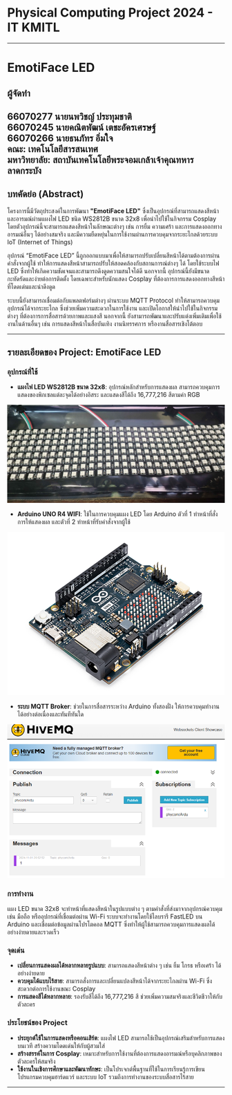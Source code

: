 # Physical Computing Project 2024 - IT KMITL
---
# EmotiFace LED

## ผู้จัดทำ  
66070277 นายนพวิชญ์ ประทุมชาติ  
66070245 นายคณิตพัฒน์ เตชะอัครเศรษฐ์  
66070266 นายธนภัทร อิ่มใจ  
**คณะ**: เทคโนโลยีสารสนเทศ  
**มหาวิทยาลัย**: สถาบันเทคโนโลยีพระจอมเกล้าเจ้าคุณทหารลาดกระบัง  
---
## บทคัดย่อ (Abstract)

โครงการนี้มีวัตถุประสงค์ในการพัฒนา **"EmotiFace LED"** ซึ่งเป็นอุปกรณ์ที่สามารถแสดงสีหน้าและอารมณ์ผ่านแผงไฟ LED ชนิด WS2812B ขนาด 32x8 เพื่อนำไปใช้ในกิจกรรม Cosplay โดยตัวอุปกรณ์นี้จะสามารถแสดงสีหน้าในลักษณะต่างๆ เช่น การยิ้ม ความเศร้า และการแสดงออกทางอารมณ์อื่นๆ ได้อย่างสมจริง และมีความยืดหยุ่นในการใช้งานผ่านการควบคุมจากระยะไกลด้วยระบบ IoT (Internet of Things)

อุปกรณ์ “EmotiFace LED” นี้ถูกออกแบบมาเพื่อให้สามารถปรับเปลี่ยนสีหน้าได้ตามต้องการผ่านคำสั่งจากผู้ใช้ ทำให้การแสดงสีหน้าสามารถปรับให้สอดคล้องกับสถานการณ์ต่างๆ ได้ โดยใช้ระบบไฟ LED ซึ่งทำให้เกิดความชัดเจนและสามารถดึงดูดความสนใจได้ดี นอกจากนี้ อุปกรณ์นี้ยังมีขนาดกะทัดรัดและง่ายต่อการติดตั้ง โดยเฉพาะสำหรับนักแสดง Cosplay ที่ต้องการการแสดงออกทางสีหน้าที่โดดเด่นและน่าดึงดูด

ระบบนี้ยังสามารถเชื่อมต่อกับแพลตฟอร์มต่างๆ ผ่านระบบ MQTT Protocol ทำให้สามารถควบคุมอุปกรณ์ได้จากระยะไกล ซึ่งช่วยเพิ่มความสะดวกในการใช้งาน และเปิดโอกาสให้นำไปใช้ในกิจกรรมต่างๆ ที่ต้องการการสื่อสารด้วยภาพและแสงสี นอกจากนี้ ยังสามารถพัฒนาและปรับแต่งเพิ่มเติมเพื่อใช้งานในด้านอื่นๆ เช่น การแสดงสีหน้าในสื่อบันเทิง งานนิทรรศการ หรืองานสื่อสารเชิงโต้ตอบ



---

## รายละเอียดของ Project: EmotiFace LED

### อุปกรณ์ที่ใช้

- **แผงไฟ LED WS2812B ขนาด 32x8**: อุปกรณ์หลักสำหรับการแสดงผล สามารถควบคุมการแสดงของพิกเซลแต่ละจุดได้อย่างอิสระ และแสดงสีได้ถึง 16,777,216 สีตามค่า RGB
  
![32x8 LED WS2812B](Image/32x8LEDWS2812B.jpg)


- **Arduino UNO R4 WIFI**: ใช้ในการควบคุมแผง LED โดย Arduino ตัวที่ 1 ทำหน้าที่สั่งการให้แสดงผล และตัวที่ 2 ทำหน้าที่รับคำสั่งจากผู้ใช้
  
![Arduino UNO R4 WIFI](Image/Arduino_UNO_R4_WIFI.jpg)


- **ระบบ MQTT Broker**: ช่วยในการสื่อสารระหว่าง Arduino ทั้งสองฝั่ง ให้การควบคุมทำงานได้อย่างต่อเนื่องและทันทีทันใด
  
![MQTT](Image/HiveMq.png)



### การทำงาน

แผง LED ขนาด 32x8 จะทำหน้าที่แสดงสีหน้าในรูปแบบต่าง ๆ ตามคำสั่งที่ส่งมาจากอุปกรณ์ควบคุม เช่น มือถือ หรืออุปกรณ์ที่เชื่อมต่อผ่าน Wi-Fi ระบบจะทำงานโดยใช้ไลบรารี FastLED บน Arduino และเชื่อมต่อข้อมูลผ่านโปรโตคอล MQTT ซึ่งทำให้ผู้ใช้สามารถควบคุมการแสดงผลได้อย่างง่ายดายและรวดเร็ว

### จุดเด่น

- **เปลี่ยนการแสดงผลได้หลากหลายรูปแบบ**: สามารถแสดงสีหน้าต่าง ๆ เช่น ยิ้ม โกรธ หรือเศร้า ได้อย่างง่ายดาย
- **ควบคุมได้แบบไร้สาย**: สามารถสั่งการและเปลี่ยนแปลงสีหน้าได้จากระยะไกลผ่าน Wi-Fi ซึ่งสะดวกต่อการใช้งานขณะ Cosplay
- **การแสดงสีได้หลากหลาย**: รองรับสีได้ถึง 16,777,216 สี ช่วยเพิ่มความสมจริงและชีวิตชีวาให้กับตัวละคร

### ประโยชน์ของ Project

- **ประยุกต์ใช้ในการแสดงหรือคอนเสิร์ต**: แผงไฟ LED สามารถใช้เป็นอุปกรณ์เสริมสำหรับการแสดงบนเวที สร้างความโดดเด่นให้กับผู้สวมใส่
- **สร้างสรรค์ในการ Cosplay**: เหมาะสำหรับการใช้งานที่ต้องการแสดงอารมณ์หรือบุคลิกภาพของตัวละครให้สมจริง
- **ใช้งานในเชิงการศึกษาและพัฒนาทักษะ**: เป็นโปรเจกต์พื้นฐานที่ใช้ในการเรียนรู้การเขียนโปรแกรมควบคุมฮาร์ดแวร์ และระบบ IoT รวมถึงการทำงานของระบบสื่อสารไร้สาย

---


